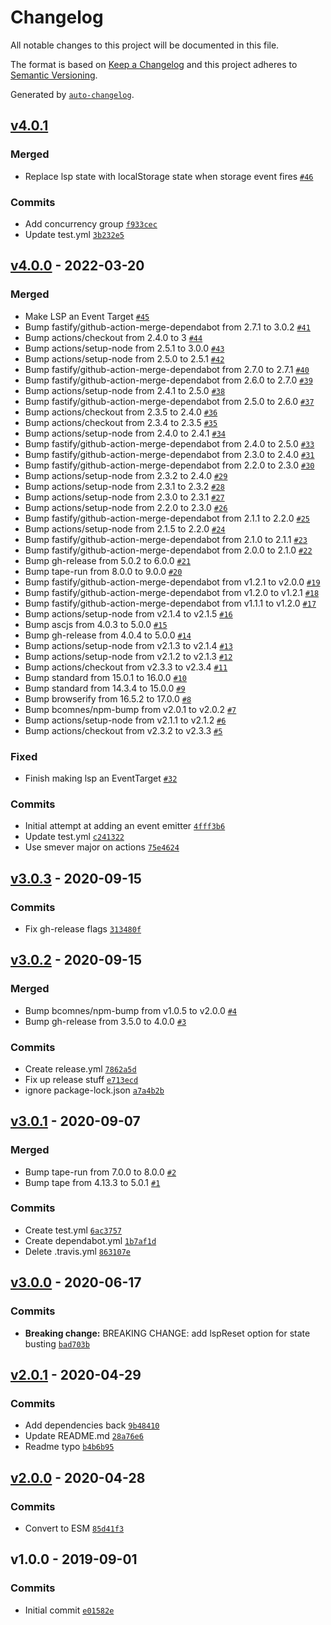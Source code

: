 # Changelog

All notable changes to this project will be documented in this file.

The format is based on [Keep a Changelog](https://keepachangelog.com/en/1.0.0/)
and this project adheres to [Semantic Versioning](https://semver.org/spec/v2.0.0.html).

Generated by [`auto-changelog`](https://github.com/CookPete/auto-changelog).

## [v4.0.1](https://github.com/bcomnes/local-storage-proxy/compare/v4.0.0...v4.0.1)

### Merged

- Replace lsp state with localStorage state when storage event fires [`#46`](https://github.com/bcomnes/local-storage-proxy/pull/46)

### Commits

- Add concurrency group [`f933cec`](https://github.com/bcomnes/local-storage-proxy/commit/f933cec71c5194b9293decae45ed84edde104228)
- Update test.yml [`3b232e5`](https://github.com/bcomnes/local-storage-proxy/commit/3b232e59b05812d99cda19c109046f4b5977dc44)

## [v4.0.0](https://github.com/bcomnes/local-storage-proxy/compare/v3.0.3...v4.0.0) - 2022-03-20

### Merged

- Make LSP an Event Target [`#45`](https://github.com/bcomnes/local-storage-proxy/pull/45)
- Bump fastify/github-action-merge-dependabot from 2.7.1 to 3.0.2 [`#41`](https://github.com/bcomnes/local-storage-proxy/pull/41)
- Bump actions/checkout from 2.4.0 to 3 [`#44`](https://github.com/bcomnes/local-storage-proxy/pull/44)
- Bump actions/setup-node from 2.5.1 to 3.0.0 [`#43`](https://github.com/bcomnes/local-storage-proxy/pull/43)
- Bump actions/setup-node from 2.5.0 to 2.5.1 [`#42`](https://github.com/bcomnes/local-storage-proxy/pull/42)
- Bump fastify/github-action-merge-dependabot from 2.7.0 to 2.7.1 [`#40`](https://github.com/bcomnes/local-storage-proxy/pull/40)
- Bump fastify/github-action-merge-dependabot from 2.6.0 to 2.7.0 [`#39`](https://github.com/bcomnes/local-storage-proxy/pull/39)
- Bump actions/setup-node from 2.4.1 to 2.5.0 [`#38`](https://github.com/bcomnes/local-storage-proxy/pull/38)
- Bump fastify/github-action-merge-dependabot from 2.5.0 to 2.6.0 [`#37`](https://github.com/bcomnes/local-storage-proxy/pull/37)
- Bump actions/checkout from 2.3.5 to 2.4.0 [`#36`](https://github.com/bcomnes/local-storage-proxy/pull/36)
- Bump actions/checkout from 2.3.4 to 2.3.5 [`#35`](https://github.com/bcomnes/local-storage-proxy/pull/35)
- Bump actions/setup-node from 2.4.0 to 2.4.1 [`#34`](https://github.com/bcomnes/local-storage-proxy/pull/34)
- Bump fastify/github-action-merge-dependabot from 2.4.0 to 2.5.0 [`#33`](https://github.com/bcomnes/local-storage-proxy/pull/33)
- Bump fastify/github-action-merge-dependabot from 2.3.0 to 2.4.0 [`#31`](https://github.com/bcomnes/local-storage-proxy/pull/31)
- Bump fastify/github-action-merge-dependabot from 2.2.0 to 2.3.0 [`#30`](https://github.com/bcomnes/local-storage-proxy/pull/30)
- Bump actions/setup-node from 2.3.2 to 2.4.0 [`#29`](https://github.com/bcomnes/local-storage-proxy/pull/29)
- Bump actions/setup-node from 2.3.1 to 2.3.2 [`#28`](https://github.com/bcomnes/local-storage-proxy/pull/28)
- Bump actions/setup-node from 2.3.0 to 2.3.1 [`#27`](https://github.com/bcomnes/local-storage-proxy/pull/27)
- Bump actions/setup-node from 2.2.0 to 2.3.0 [`#26`](https://github.com/bcomnes/local-storage-proxy/pull/26)
- Bump fastify/github-action-merge-dependabot from 2.1.1 to 2.2.0 [`#25`](https://github.com/bcomnes/local-storage-proxy/pull/25)
- Bump actions/setup-node from 2.1.5 to 2.2.0 [`#24`](https://github.com/bcomnes/local-storage-proxy/pull/24)
- Bump fastify/github-action-merge-dependabot from 2.1.0 to 2.1.1 [`#23`](https://github.com/bcomnes/local-storage-proxy/pull/23)
- Bump fastify/github-action-merge-dependabot from 2.0.0 to 2.1.0 [`#22`](https://github.com/bcomnes/local-storage-proxy/pull/22)
- Bump gh-release from 5.0.2 to 6.0.0 [`#21`](https://github.com/bcomnes/local-storage-proxy/pull/21)
- Bump tape-run from 8.0.0 to 9.0.0 [`#20`](https://github.com/bcomnes/local-storage-proxy/pull/20)
- Bump fastify/github-action-merge-dependabot from v1.2.1 to v2.0.0 [`#19`](https://github.com/bcomnes/local-storage-proxy/pull/19)
- Bump fastify/github-action-merge-dependabot from v1.2.0 to v1.2.1 [`#18`](https://github.com/bcomnes/local-storage-proxy/pull/18)
- Bump fastify/github-action-merge-dependabot from v1.1.1 to v1.2.0 [`#17`](https://github.com/bcomnes/local-storage-proxy/pull/17)
- Bump actions/setup-node from v2.1.4 to v2.1.5 [`#16`](https://github.com/bcomnes/local-storage-proxy/pull/16)
- Bump ascjs from 4.0.3 to 5.0.0 [`#15`](https://github.com/bcomnes/local-storage-proxy/pull/15)
- Bump gh-release from 4.0.4 to 5.0.0 [`#14`](https://github.com/bcomnes/local-storage-proxy/pull/14)
- Bump actions/setup-node from v2.1.3 to v2.1.4 [`#13`](https://github.com/bcomnes/local-storage-proxy/pull/13)
- Bump actions/setup-node from v2.1.2 to v2.1.3 [`#12`](https://github.com/bcomnes/local-storage-proxy/pull/12)
- Bump actions/checkout from v2.3.3 to v2.3.4 [`#11`](https://github.com/bcomnes/local-storage-proxy/pull/11)
- Bump standard from 15.0.1 to 16.0.0 [`#10`](https://github.com/bcomnes/local-storage-proxy/pull/10)
- Bump standard from 14.3.4 to 15.0.0 [`#9`](https://github.com/bcomnes/local-storage-proxy/pull/9)
- Bump browserify from 16.5.2 to 17.0.0 [`#8`](https://github.com/bcomnes/local-storage-proxy/pull/8)
- Bump bcomnes/npm-bump from v2.0.1 to v2.0.2 [`#7`](https://github.com/bcomnes/local-storage-proxy/pull/7)
- Bump actions/setup-node from v2.1.1 to v2.1.2 [`#6`](https://github.com/bcomnes/local-storage-proxy/pull/6)
- Bump actions/checkout from v2.3.2 to v2.3.3 [`#5`](https://github.com/bcomnes/local-storage-proxy/pull/5)

### Fixed

- Finish making lsp an EventTarget [`#32`](https://github.com/bcomnes/local-storage-proxy/issues/32)

### Commits

- Initial attempt at adding an event emitter [`4fff3b6`](https://github.com/bcomnes/local-storage-proxy/commit/4fff3b65d2eaea5b2e786642fcc2c54e6b64459a)
- Update test.yml [`c241322`](https://github.com/bcomnes/local-storage-proxy/commit/c2413227abbab3dc78e0124ddb05a783fb8ebad7)
- Use smever major on actions [`75e4624`](https://github.com/bcomnes/local-storage-proxy/commit/75e462416b941347dbaca0c2c65a338e354a4448)

## [v3.0.3](https://github.com/bcomnes/local-storage-proxy/compare/v3.0.2...v3.0.3) - 2020-09-15

### Commits

- Fix gh-release flags [`313480f`](https://github.com/bcomnes/local-storage-proxy/commit/313480f3db8a4831cddfc4a67592013944e95a5c)

## [v3.0.2](https://github.com/bcomnes/local-storage-proxy/compare/v3.0.1...v3.0.2) - 2020-09-15

### Merged

- Bump bcomnes/npm-bump from v1.0.5 to v2.0.0 [`#4`](https://github.com/bcomnes/local-storage-proxy/pull/4)
- Bump gh-release from 3.5.0 to 4.0.0 [`#3`](https://github.com/bcomnes/local-storage-proxy/pull/3)

### Commits

- Create release.yml [`7862a5d`](https://github.com/bcomnes/local-storage-proxy/commit/7862a5d134ef6f6f99028be1825eb5bea28877d1)
- Fix up release stuff [`e713ecd`](https://github.com/bcomnes/local-storage-proxy/commit/e713ecda5114a8583c0d8fe833fbfed7eee9bbfc)
- ignore package-lock.json [`a7a4b2b`](https://github.com/bcomnes/local-storage-proxy/commit/a7a4b2b97deb348a0d785026c8c83bf244e3eb7a)

## [v3.0.1](https://github.com/bcomnes/local-storage-proxy/compare/v3.0.0...v3.0.1) - 2020-09-07

### Merged

- Bump tape-run from 7.0.0 to 8.0.0 [`#2`](https://github.com/bcomnes/local-storage-proxy/pull/2)
- Bump tape from 4.13.3 to 5.0.1 [`#1`](https://github.com/bcomnes/local-storage-proxy/pull/1)

### Commits

- Create test.yml [`6ac3757`](https://github.com/bcomnes/local-storage-proxy/commit/6ac375706309f0d02f62175d56f78c3f2b69a8fc)
- Create dependabot.yml [`1b7af1d`](https://github.com/bcomnes/local-storage-proxy/commit/1b7af1de4bf297c037c03e0ef9c8bdca81135688)
- Delete .travis.yml [`863107e`](https://github.com/bcomnes/local-storage-proxy/commit/863107e1c00bc90e9b9aa855b63324b7c87e3406)

## [v3.0.0](https://github.com/bcomnes/local-storage-proxy/compare/v2.0.1...v3.0.0) - 2020-06-17

### Commits

- **Breaking change:** BREAKING CHANGE: add lspReset option for state busting [`bad703b`](https://github.com/bcomnes/local-storage-proxy/commit/bad703b7efdf99db62b6bfc1798651b0a3aa8a25)

## [v2.0.1](https://github.com/bcomnes/local-storage-proxy/compare/v2.0.0...v2.0.1) - 2020-04-29

### Commits

- Add dependencies back [`9b48410`](https://github.com/bcomnes/local-storage-proxy/commit/9b484102cd732ac85590413171fb0bc7c035bbac)
- Update README.md [`28a76e6`](https://github.com/bcomnes/local-storage-proxy/commit/28a76e6b0d32d29752d91eb4b444d8187692b188)
- Readme typo [`b4b6b95`](https://github.com/bcomnes/local-storage-proxy/commit/b4b6b950c578e901883e05ed657e50e069781fbd)

## [v2.0.0](https://github.com/bcomnes/local-storage-proxy/compare/v1.0.0...v2.0.0) - 2020-04-28

### Commits

- Convert to ESM [`85d41f3`](https://github.com/bcomnes/local-storage-proxy/commit/85d41f36316004c590c0793d3b813404c4181a47)

## v1.0.0 - 2019-09-01

### Commits

- Initial commit [`e01582e`](https://github.com/bcomnes/local-storage-proxy/commit/e01582e7dce695690c0e9aa9f1c7c2bb4122bd4d)
